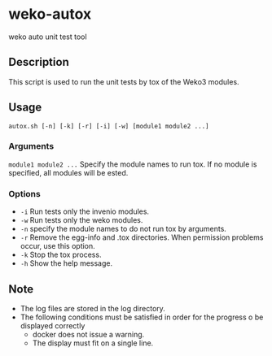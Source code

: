 # weko-autox
weko auto unit test tool

## Description
This script is used to run the unit tests by tox of the Weko3 modules.

## Usage
`autox.sh [-n] [-k] [-r] [-i] [-w] [module1 module2 ...]`

### Arguments
`module1 module2 ...`
Specify the module names to run tox.
If no module is specified, all modules will be ested.

### Options
* `-i`  Run tests only the invenio modules.
* `-w`  Run tests only the weko modules.
* `-n`  specify the module names to do not run tox by arguments.
* `-r`  Remove the egg-info and .tox directories.
        When permission problems occur, use this option.
* `-k`  Stop the tox process.
* `-h`  Show the help message.

## Note
* The log files are stored in the log directory.
* The following conditions must be satisfied in order for the progress o be displayed correctly
    - docker does not issue a warning.
    - The display must fit on a single line.

